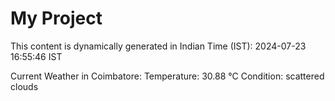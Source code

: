 # My Project

This content is dynamically generated in Indian Time (IST): 2024-07-23 16:55:46 IST


Current Weather in Coimbatore:
Temperature: 30.88 °C
Condition: scattered clouds
